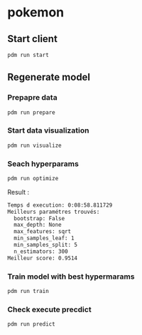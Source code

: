 # pokemon

## Start client
```bash
pdm run start
```

## Regenerate model
### Prepapre data
```bash
pdm run prepare
```

### Start data visualization
```bash
pdm run visualize
```

### Seach hyperparams
```bash
pdm run optimize
```
Result :
```bash
Temps d execution: 0:08:58.811729
Meilleurs paramétres trouvés:
  bootstrap: False
  max_depth: None
  max_features: sqrt
  min_samples_leaf: 1
  min_samples_split: 5
  n_estimators: 300
Meilleur score: 0.9514
```

### Train model with best hypermarams
```bash
pdm run train
```

### Check execute precdict
```bash
pdm run predict
```